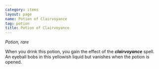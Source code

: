 ```yaml
---
category: items
layout: page
name: Potion of Clairvoyance 
tag: potion
title: Potion of Clairvoyance 
---
```


_Potion, rare_ 

When you drink this potion, you gain the effect of the **_clairvoyance_** spell. An eyeball bobs in this yellowish liquid but vanishes when the potion is opened. 
